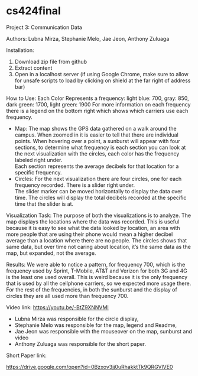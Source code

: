 ﻿# cs424final

Project 3: Communication Data

Authors: Lubna Mirza, Stephanie Melo, Jae Jeon, Anthony Zuluaga

Installation:
  1. Download zip file from github
  2. Extract content
  3. Open in a localhost server (if using Google Chrome, make sure to allow for unsafe scripts to load by clicking on shield
    at the far right of address bar)
    
How to Use:
Each Color Represents a frequency: light blue: 700, gray: 850, dark green: 1700, light green: 1900
For more information on each frequency there is a legend on the bottom right which shows which carriers use each frequency.
-	Map: The map shows the GPS data gathered on a walk around the campus. When zoomed in it is easier to tell that there are 
       individual points. When hovering over a point, a sunburst will appear with four sections, to determine what frequency 
       is each section you can look at the next	visualization with the circles, each color has the frequency labeled right under.  
       Each section represents the average decibels for that location for a specific frequency.  
-	Circles: For the next visualization there are four circles, one for each frequency recorded. There is a	slider right under.  
      The slider marker can be moved horizontally to display the data over time. The circles will display the total decibels 
      recorded at the specific time that the slider is at. 
      
Visualization Task:
	The purpose of both the visualizations is to analyze. The map displays the locations where the data was recorded. This 
  is useful because it is easy to see what the data looked by location, an area with more people that are using their phone 
  would mean a higher decibel average than a location where there are no people. The circles shows that same data, but over 
  time not caring about location, it’s the same data as the map, but expanded, not the average.  

Results:
	We were able to notice a pattern, for frequency 700, which is the frequency used by Sprint, T-Mobile, AT&T and Verizon for
  both 3G and 4G is the least one used overall. This is weird because it is the only frequency that is used by all the cellphone 
  carriers, so we expected more usage there. For the rest of the frequencies, in both the sunburst and the display of circles 
  they are all used more than frequency 700.
  
Video link:
  https://youtu.be/-BtZ9XNNVMI

- Lubna Mirza was responsible for the circle display, 
- Stephanie Melo was responsible for the map, legend and Readme, 
- Jae Jeon was responsible with the mouseover on the map, sunburst and video 
- Anthony Zuluaga was responsible for the short paper.

Short Paper link:

https://drive.google.com/open?id=0Bzxov3jj0uRhakktTk9QRGVlVE0
